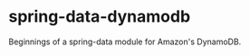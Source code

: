 spring-data-dynamodb
====================

Beginnings of a spring-data module for Amazon's DynamoDB.  
